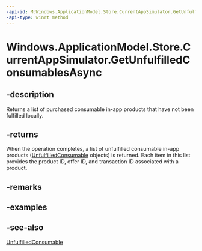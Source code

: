```yaml
---
-api-id: M:Windows.ApplicationModel.Store.CurrentAppSimulator.GetUnfulfilledConsumablesAsync
-api-type: winrt method
---
```


<!-- Method syntax
public Windows.Foundation.IAsyncOperation<Windows.Foundation.Collections.IVectorView<Windows.ApplicationModel.Store.UnfulfilledConsumable>> GetUnfulfilledConsumablesAsync()
-->

# Windows.ApplicationModel.Store.CurrentAppSimulator.GetUnfulfilledConsumablesAsync

## -description
Returns a list of purchased consumable in-app products that have not been fulfilled locally.

## -returns
When the operation completes, a list of unfulfilled consumable in-app products ([UnfulfilledConsumable](unfulfilledconsumable.md) objects) is returned. Each item in this list provides the product ID, offer ID, and transaction ID associated with a product.

## -remarks

## -examples

## -see-also
[UnfulfilledConsumable](unfulfilledconsumable.md)